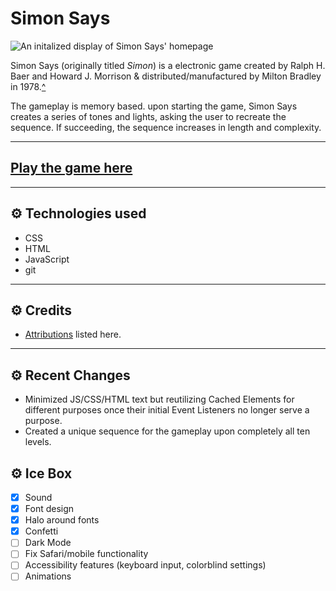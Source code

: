 # Simon Says

![An initalized display of Simon Says' homepage](https://i.imgur.com/hk1zaGQ.png)

Simon Says (originally titled *Simon*) is a electronic game created by Ralph H. Baer and Howard J. Morrison & distributed/manufactured by Milton Bradley in 1978.[^](https://en.wikipedia.org/wiki/Simon_(game)) 

The gameplay is memory based. upon starting the game, Simon Says creates a series of tones and lights, asking the user to recreate the sequence. If succeeding, the sequence increases in length and complexity. 

---

## [Play the game here](https://dcollis92.github.io/simon-says/)

---

## ⚙ Technologies used 

- CSS
- HTML
- JavaScript
- git

---

## ⚙ Credits 

- [Attributions](https://github.com/dcollis92/simon-says/blob/main/attributions.md) listed here.

---

## ⚙ Recent Changes 

- Minimized JS/CSS/HTML text but reutilizing Cached Elements for different purposes once their initial Event Listeners no longer serve a purpose.
- Created a unique sequence for the gameplay upon completely all ten levels.

## ⚙ Ice Box 

- [x] Sound
- [x] Font design
- [x] Halo around fonts
- [x] Confetti
- [ ] Dark Mode
- [ ] Fix Safari/mobile functionality
- [ ] Accessibility features (keyboard input, colorblind settings)
- [ ] Animations
